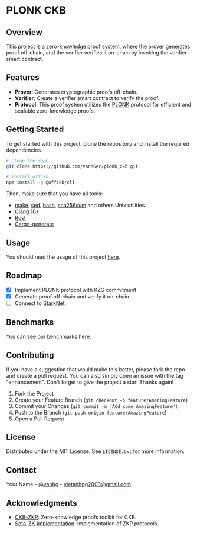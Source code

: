 # PLONK CKB
## Overview

This project is a zero-knowledge proof system, where the prover generates proof off-chain, and the verifier verifies it on-chain by invoking the verifier smart contract.

## Features

- **Prover**: Generates cryptographic proofs off-chain.
- **Verifier**: Create a verifier smart contract to verify the proof.
- **Protocol**: This proof system utilizes the [PLONK](https://eprint.iacr.org/2019/953.pdf) protocol for efficient and scalable zero-knowledge proofs.


## Getting Started

To get started with this project, clone the repository and install the required dependencies.

```bash
# clone the repo
git clone https://github.com/VanhGer/plonk_ckb.git

# install offckb
npm install -g @offckb/cli
```


Then, make sure that you have all tools:
- [make](https://www.tutorialspoint.com/unix_commands/make.htm), [sed](https://www.gnu.org/software/sed/), [bash](https://www.gnu.org/software/bash/), [sha256sum](https://linux.die.net/man/1/sha256sum) and others Unix utilities.
- [Clang 16+](https://releases.llvm.org/16.0.0/tools/clang/docs/ReleaseNotes.html)
- [Rust](https://www.rust-lang.org/)
- [Cargo-generate](https://github.com/cargo-generate/cargo-generate)


## Usage

You should read the usage of this project [here](./document/usage.md).


## Roadmap

- [x] Implement PLONK protocol with KZG commitment
- [x] Generate proof off-chain and verify it on-chain.
- [ ] Connect to [StarkNet](https://www.starknet.io/).

## Benchmarks

You can see our benchmarks [here](../document/benchmarks.md).

## Contributing

If you have a suggestion that would make this better, please fork the repo and create a pull request. You can also simply open an issue with the tag "enhancement".
Don't forget to give the project a star! Thanks again!

1. Fork the Project
2. Create your Feature Branch (`git checkout -b feature/AmazingFeature`)
3. Commit your Changes (`git commit -m 'Add some AmazingFeature'`)
4. Push to the Branch (`git push origin feature/AmazingFeature`)
5. Open a Pull Request

## License

Distributed under the MIT License. See `LICENSE.txt` for more information.

## Contact

Your Name - [@vanhg](https://twitter.com/vanhger) - vietanhpg2003@gmail.com


## Acknowledgments

- [CKB-ZKP](https://github.com/sec-bit/ckb-zkp): Zero-knowledge proofs toolkit for CKB.
- [Sota-ZK-implementation](https://github.com/sota-zk-labs/zkp-implementation): Implementation of ZKP protocols. 



